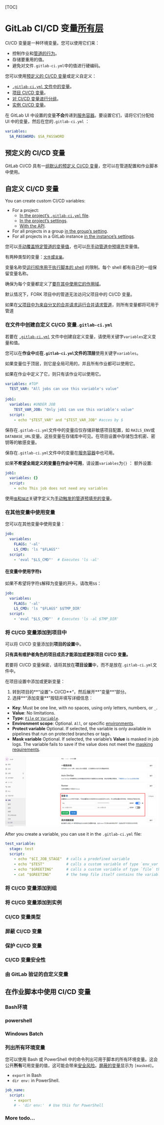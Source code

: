 [TOC]

# GitLab CI/CD 变量[所有层](https://about.gitlab.com/pricing/?glm_source=docs.gitlab.com&glm_content=badges-docs)

CI/CD 变量是一种环境变量。您可以使用它们来：

- 控制作业和[管道的行为](https://docs.gitlab.com/ee/ci/pipelines/index.html)。
- 存储要重用的值。
- 避免对文件`.gitlab-ci.yml`中的值进行硬编码。

您可以使用[预定义的 CI/CD 变量](https://docs.gitlab.com/ee/ci/variables/#predefined-cicd-variables)或定义自定义：

- [`.gitlab-ci.yml` 文件中的变量](https://docs.gitlab.com/ee/ci/variables/#create-a-custom-cicd-variable-in-the-gitlab-ciyml-file)。
- [项目 CI/CD 变量](https://docs.gitlab.com/ee/ci/variables/#add-a-cicd-variable-to-a-project)。
- [对 CI/CD 变量进行分组](https://docs.gitlab.com/ee/ci/variables/#add-a-cicd-variable-to-a-group)。
- [实例 CI/CD 变量](https://docs.gitlab.com/ee/ci/variables/#add-a-cicd-variable-to-an-instance)。

在 GitLab UI 中设置的变量**不会**传递到[服务容器](https://docs.gitlab.com/ee/ci/docker/using_docker_images.html)。要设置它们，请将它们分配给 UI 中的变量，然后在您的`.gitlab-ci.yml` ：

```yaml
variables:
  SA_PASSWORD: $SA_PASSWORD
```



## 预定义的 CI/CD 变量

GitLab CI/CD 具有一[组默认的预定义 CI/CD 变量](https://docs.gitlab.com/ee/ci/variables/predefined_variables.html)，您可以在管道配置和作业脚本中使用。



## 自定义 CI/CD 变量

You can create custom CI/CD variables:

- For a project:
  - [In the project’s `.gitlab-ci.yml` file](https://docs.gitlab.com/ee/ci/variables/#create-a-custom-cicd-variable-in-the-gitlab-ciyml-file).
  - [In the project’s settings](https://docs.gitlab.com/ee/ci/variables/#add-a-cicd-variable-to-a-project).
  - [With the API](https://docs.gitlab.com/ee/api/project_level_variables.html).
- For all projects in a group [in the group’s setting](https://docs.gitlab.com/ee/ci/variables/#add-a-cicd-variable-to-a-group).
- For all projects in a GitLab instance [in the instance’s settings](https://docs.gitlab.com/ee/ci/variables/#add-a-cicd-variable-to-an-instance).

您可以[手动覆盖特定管道的变量值](https://docs.gitlab.com/ee/ci/jobs/index.html#specifying-variables-when-running-manual-jobs)，也可以[在手动管道中预填充](https://docs.gitlab.com/ee/ci/pipelines/index.html#prefill-variables-in-manual-pipelines)变量值。

有两种类型的变量：[`文件`或`变量`](https://docs.gitlab.com/ee/ci/variables/#cicd-variable-types)。

变量名称受[运行程序用于执行脚本的 shell](https://docs.gitlab.com/runner/shells/index.html) 的限制。每个 shell 都有自己的一组保留变量名称。

确保为每个变量都定义了[要在其中使用它的作用域](https://docs.gitlab.com/ee/ci/variables/where_variables_can_be_used.html)。

默认情况下，FORK 项目中的管道无法访问父项目中的 CI/CD 变量。

如果在[父项目中为来自分叉的合并请求运行合并请求管道](https://docs.gitlab.com/ee/ci/pipelines/merge_request_pipelines.html#run-pipelines-in-the-parent-project)，则所有变量都将可用于管道

### 在文件中创建自定义 CI/CD 变量`.gitlab-ci.yml`

若要在 [`.gitlab-ci.yml`](https://docs.gitlab.com/ee/ci/yaml/index.html#variables) 文件中创建自定义变量，请使用关键字`variables`定义变量和值。

您可以在**作业中**或**在`.gitlab-ci.yml`文件的顶层**使用关键字`variables`。

如果变量位于顶层，则它是全局可用的，并且所有作业都可以使用它。

如果在作业中定义了它，则只有该作业可以使用它。

```YAML
variables: #TOP
  TEST_VAR: "All jobs can use this variable's value"

job1:
  variables: #UNDER JOB
    TEST_VAR_JOB: "Only job1 can use this variable's value"
  script:
    - echo "$TEST_VAR" and "$TEST_VAR_JOB" #acces by $
```

保存在`.gitlab-ci.yml`文件中的变量应仅存储非敏感项目配置，如 `RAILS_ENV`或 `DATABASE_URL`变量。这些变量在存储库中可见。在项目设置中存储包含机密、密钥等的敏感变量。

保存在`.gitlab-ci.yml`文件中的变量在[服务容器](https://docs.gitlab.com/ee/ci/docker/using_docker_images.html)中也可用。

如果**不希望全局定义的变量在作业中可用**，请设置`variables`为`{}` ： 额外设置:

```yaml
job1:
  variables: {}
  script:
    - echo This job does not need any variables
```

使用[`值`和`描述`](https://docs.gitlab.com/ee/ci/yaml/index.html#variablesdescription)关键字定义为[手动触发的管道](https://docs.gitlab.com/ee/ci/pipelines/index.html#run-a-pipeline-manually)[预填充的变量](https://docs.gitlab.com/ee/ci/pipelines/index.html#prefill-variables-in-manual-pipelines)。



### 在其他变量中使用变量

您可以在其他变量中使用变量：

```yaml
job:
  variables:
    FLAGS: '-al'
    LS_CMD: 'ls "$FLAGS"'
  script:
    - 'eval "$LS_CMD"'  # Executes 'ls -al'
```

#### 在变量中使用字符`$`

如果不希望将字符`$`解释为变量的开头，请改用`$$`：

```yaml
job:
  variables:
    FLAGS: '-al'
    LS_CMD: 'ls "$FLAGS" $$TMP_DIR'
  script:
    - 'eval "$LS_CMD"'  # Executes 'ls -al $TMP_DIR'
```

### 将 CI/CD 变量添加到项目中

可以将 CI/CD 变量添加到**项目的设置**中。

**只有具有维护者角色的项目成员才能添加或更新项目 CI/CD 变量。**

若要将 CI/CD 变量保密，请将其放在**项目设置**中，而不是放在`.gitlab-ci.yml`文件中。

在项目设置中添加或更新变量：

1. 转到项目的**“设置”> CI/CD**“，然后展开**”变量**“部分。
2. 选择**“添加变量**”按钮并填写详细信息：

- **Key**: Must be one line, with no spaces, using only letters, numbers, or `_`.
- **Value**: No limitations.
- **Type**: [`File` or `Variable`](https://docs.gitlab.com/ee/ci/variables/#cicd-variable-types).
- **Environment scope**: Optional. `All`, or specific [environments](https://docs.gitlab.com/ee/ci/environments/index.html).
- **Protect variable** Optional. If selected, the variable is only available in pipelines that run on protected branches or tags.
- **Mask variable** Optional. If selected, the variable’s **Value** is masked in job logs. The variable fails to save if the value does not meet the [masking requirements](https://docs.gitlab.com/ee/ci/variables/#mask-a-cicd-variable).

![image-20220424113821866](../imgs/image-20220424113821866.png)

After you create a variable, you can use it in the `.gitlab-ci.yml` file:

```yaml
test_variable:
  stage: test
  script:
    - echo "$CI_JOB_STAGE"  # calls a predefined variable
    - echo "$TEST"          # calls a custom variable of type `env_var`
    - echo "$GREETING"      # calls a custom variable of type `file` that contains the path to the temp file
    - cat "$GREETING"       # the temp file itself contains the variable value
```





### 将 CI/CD 变量添加到组

### 将 CI/CD 变量添加到实例

### CI/CD 变量类型

### 屏蔽 CI/CD 变量

### 保护 CI/CD 变量

### CI/CD 变量安全性

### 由 GitLab 验证的自定义变量



## 在作业脚本中使用 CI/CD 变量

### Bash环境

### powershell

### Windows Batch

### 列出所有环境变量

您可以使用 Bash 或 PowerShell 中的命令列出可用于脚本的所有环境变量。这会公开**所有**可用变量的值，这可能会带来[安全风险](https://docs.gitlab.com/ee/ci/variables/#cicd-variable-security)。[屏蔽的变量](https://docs.gitlab.com/ee/ci/variables/#mask-a-cicd-variable)显示为 `[masked]`。

- `export` in Bash
- `dir env:` in PowerShell.

```yaml
job_name:
  script:
    - export
    # - 'dir env:'  # Use this for PowerShell
```



### More todo...